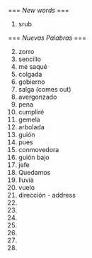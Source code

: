 === *New words* ===

1. srub

=== *Nuevas Palabras* ===

2. zorro
3. sencillo
4. me saqué
5. colgada
6. gobierno
7. salga (comes out)
8. avergonzado
9. pena
10. cumpliré
11. gemela
12. arbolada
13. guión
14. pues
15. conmovedora
16. guión bajo
17. jefe
18. Quedamos
19. lluvia
20. vuelo
21. dirección - address
22. 
23. 
24. 
25. 
26. 
27. 
28. 
